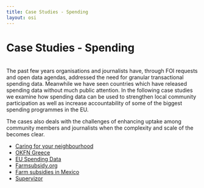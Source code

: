 ```yaml
---
title: Case Studies - Spending
layout: osi
---
```


# Case Studies - Spending
<br>
The past few years organisations and journalists have, through FOI requests and open data agendas, addressed the need for granular transactional spending data. Meanwhile we have seen countries which have released spending data without much public attention. In the following case studies we examine how spending data can be used to strengthen local community participation as well as increase accountability of some of the biggest spending programmes in the EU.

The cases also deals with the challenges of enhancing uptake among community members and journalists when the complexity and scale of the becomes clear. 

* [Caring for your neighbourhood](./caring-for-my-neigh/)
* [OKFN Greece](./okfn-greece/)
* [EU Spending Data](./eu-spending-data/)
* [Farmsubsidy.org](./farmsubsidy/)
* [Farm subsidies in Mexico](./farmsubsidies-mexico/)
* [Supervizor](./supervizor/)

